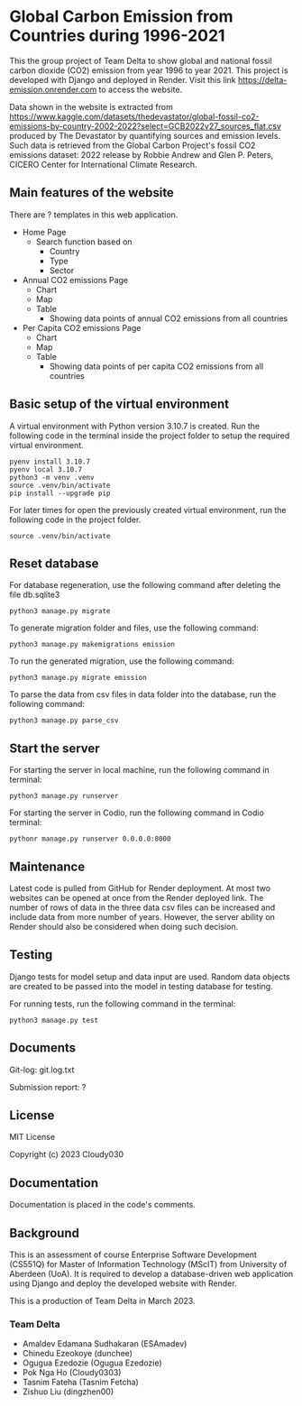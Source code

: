 # Global Carbon Emission from Countries during 1996-2021
This the group project of Team Delta to show global and national fossil carbon dioxide (CO2) emission from year 1996 to year 2021.
This project is developed with Django and deployed in Render. 
Visit this link https://delta-emission.onrender.com to access the website.

Data shown in the website is extracted from https://www.kaggle.com/datasets/thedevastator/global-fossil-co2-emissions-by-country-2002-2022?select=GCB2022v27_sources_flat.csv 
produced by The Devastator by quantifying sources and emission levels. 
Such data is retrieved from the Global Carbon Project's fossil CO2 emissions dataset: 2022 release by Robbie Andrew and Glen P. Peters, CICERO Center for International Climate Research.

## Main features of the website
There are ? templates in this web application.
- Home Page
  - Search function based on
    - Country
    - Type
    - Sector
- Annual CO2 emissions Page
  - Chart
  - Map
  - Table
    - Showing data points of annual CO2 emissions from all countries 
- Per Capita CO2 emissions Page
  - Chart
  - Map
  - Table
    - Showing data points of per capita CO2 emissions from all countries 

## Basic setup of the virtual environment
A virtual environment with Python version 3.10.7 is created. 
Run the following code in the terminal inside the project folder to setup the required virtual environment.
~~~
pyenv install 3.10.7
pyenv local 3.10.7
python3 -m venv .venv
source .venv/bin/activate
pip install --upgrade pip
~~~
For later times for open the previously created virtual environment, run the following code in the project folder.
~~~
source .venv/bin/activate
~~~

## Reset database
For database regeneration, use the following command after deleting the file db.sqlite3
~~~
python3 manage.py migrate
~~~

To generate migration folder and files, use the following command:
~~~
python3 manage.py makemigrations emission
~~~

To run the generated migration, use the following command:
~~~
python3 manage.py migrate emission
~~~

To parse the data from csv files in data folder into the database, run the following command:
~~~
python3 manage.py parse_csv
~~~

## Start the server
For starting the server in local machine, run the following command in terminal:
~~~
python3 manage.py runserver
~~~

For starting the server in Codio, run the following command in Codio terminal:
~~~
pythonr manage.py runserver 0.0.0.0:8000
~~~

## Maintenance
Latest code is pulled from GitHub for Render deployment.
At most two websites can be opened at once from the Render deployed link.
The number of rows of data in the three data csv files can be increased and include data from more number of years.
However, the server ability on Render should also be considered when doing such decision.

## Testing
Django tests for model setup and data input are used.
Random data objects are created to be passed into the model in testing database for testing.

For running tests, run the following command in the terminal:
~~~
python3 manage.py test
~~~

## Documents
Git-log: git.log.txt

Submission report: ?

## License
MIT License

Copyright (c) 2023 Cloudy030

## Documentation
Documentation is placed in the code's comments.

## Background
This is an assessment of course Enterprise Software Development (CS551Q) for Master of Information Technology (MScIT) from University of Aberdeen (UoA).
It is required to develop a database-driven web application using Django and deploy the developed website with Render.

This is a production of Team Delta in March 2023.

### Team Delta
- Amaldev Edamana Sudhakaran (ESAmadev)
- Chinedu Ezeokoye (dunchee)
- Ogugua Ezedozie (Ogugua Ezedozie)
- Pok Nga Ho (Cloudy0303)
- Tasnim Fateha (Tasnim Fetcha)
- Zishuo Liu (dingzhen00)